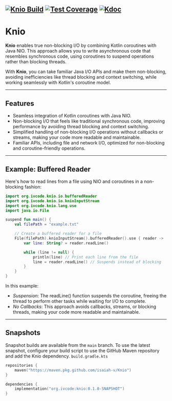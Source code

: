 [![Knio Build](https://github.com/isaiah-v/Knio/actions/workflows/build.yml/badge.svg)](https://github.com/isaiah-v/Knio/actions/workflows/build.yml)
[![Test Coverage](https://isaiah-v.github.io/Knio/build/main/badges/Test-Coverage.svg)](https://isaiah-v.github.io/Knio/build/main/jacoco/)
[![Kdoc](https://img.shields.io/badge/Kdoc-green)](https://isaiah-v.github.io/Knio/build/main/kdoc/)
----  

# Knio

**Knio** enables true non-blocking I/O by combining Kotlin coroutines with Java NIO. This approach allows you to write asynchronous code that resembles synchronous code, using coroutines to suspend operations rather than blocking threads.

With **Knio**, you can take familiar Java I/O APIs and make them non-blocking, avoiding inefficiencies like thread blocking and context switching, while working seamlessly with Kotlin's coroutine model.

---  

## Features
- Seamless integration of Kotlin coroutines with Java NIO.
- Non-blocking I/O that feels like traditional synchronous code, improving performance by avoiding thread blocking and context switching.
- Simplified handling of non-blocking I/O operations without callbacks or streams, making your code more readable and maintainable.
- Familiar APIs, including file and network I/O, optimized for non-blocking and coroutine-friendly operations.

---  

## Example: Buffered Reader
Here's how to read lines from a file using NIO and coroutines in a non-blocking fashion:
```kotlin  
import org.ivcode.knio.io.bufferedReader  
import org.ivcode.knio.io.knioInputStream  
import org.ivcode.knio.lang.use  
import java.io.File  

suspend fun main() {  
    val filePath = "example.txt"  

    // Create a buffered reader for a file  
    File(filePath).knioInputStream().bufferedReader().use { reader ->  
        var line: String? = reader.readLine()  

        while (line != null) {  
            println(line) // Print each line from the file  
            line = reader.readLine() // Suspends instead of blocking  
        }  
    }  
}
```
In this example:
 - *Suspension*: The readLine() function suspends the coroutine, freeing the thread to perform other tasks while waiting for I/O to complete.
 - *No Callbacks*: This approach avoids callbacks, streams, or blocking threads, making your code more readable and maintainable.

---

## Snapshots

Snapshot builds are available from the `main` branch. To use the latest snapshot, configure your build script to use the GitHub Maven repository and add the Knio dependency.
`build.gradle.kts`
```kotlin
repositories {
    maven("https://maven.pkg.github.com/isaiah-v/Knio")
}

dependencies {
    implementation("org.ivcode:knio:0.1.0-SNAPSHOT")
}
```